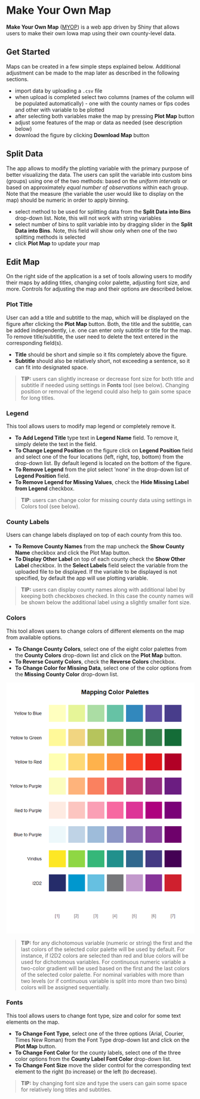 # Make Your Own Map
**Make Your Own Map** ([MYOP](https://i2d2.shinyapps.io/MYOM/)) is a web app driven by Shiny that allows users to make their own Iowa map using their own county-level data. 

## Get Started
Maps can be created in a few simple steps explained below. Additional adjustment can be made to the map later as described in the following sections.
- import data by uploading a `.csv` file
- when upload is completed select two columns (names of the column will be populated automatically) - one with the county names or fips codes and other with variable to be plotted
- after selecting both variables make the map by pressing **Plot Map** button
- adjust some features of the map or data as needed (see description below)
- download the figure by clicking **Download Map** button 

## Split Data
The app allows to modify the plotting variable with the primary purpose of better visualizing the data. The users can split the variable into custom bins (groups) using one of the two methods: based on the _uniform intervals_ or based on approximately _equal number of observations_ within each group. Note that the measure (the variable the user would like to display on the map) should be numeric in order to apply binning.
- select method to be used for splitting data from the **Split Data into Bins** drop-down list. Note, this will not work with string variables
- select number of bins to split variable into by dragging slider in the **Split Data into Bins**. Note, this field will show only when one of the two splitting methods is selected
- click **Plot Map** to update your map

## Edit Map
On the right side of the application is a set of tools allowing users to modify their maps by adding titles, changing color palette, adjusting font size, and more. Controls for adjusting the map and their options are described below. 

### Plot Title
User can add a title and subtitle to the map, which will be displayed on the figure after clicking the **Plot Map** button. Both, the title and the subtitle, can be added independently, i.e. one can enter only subtitle or title for the map. To remove title/subtitle, the user need to delete the text entered in the corresponding field(s).

- **Title** should be short and simple so it fits completely above the figure.
- **Subtitle** should also be relatively short, not exceeding a sentence, so it can fit into designated space.  

>  **TIP:** users can slightly increase or decrease font size for both title and subtitle if needed using settings in **Fonts** tool (see below). Changing position or removal of the legend could also help to gain some space for long titles.

### Legend
This tool allows users to modify map legend or completely remove it.

- **To Add Legend Title** type text in **Legend Name** field. To remove it, simply delete the text in the field.
- **To Change Legend Position** on the figure click on **Legend Position** field and select one of the four locations (left, right, top, bottom) from the drop-down list. By default legend is located on the bottom of the figure.
- **To Remove Legend** from the plot select 'none' in the drop-down list of **Legend Position** field.
- **To Remove Legend for Missing Values**, check the **Hide Missing Label from Legend** checkbox.  

> **TIP**: users can change color for missing county data using settings in Colors tool (see below).

### County Labels
Users can change labels displayed on top of each county from this too.

- **To Remove County Names** from the map uncheck the **Show County Name** checkbox and click the Plot Map button.
- **To Display Other Label** on top of each county check the **Show Other Label** checkbox. In the **Select Labels** field select the variable from the uploaded file to be displayed. If the variable to be displayed is not specified, by default the app will use plotting variable.

> **TIP:** users can display county names along with additional label by keeping both checkboxes checked. In this case the county names will be shown below the additional label using a slightly smaller font size.

### Colors
This tool allows users to change colors of different elements on the map from available options.

- **To Change County Colors**, select one of the eight color palettes from the **County Colors** drop-down list and click on the **Plot Map** button.
- **To Reverse County Colors**, check the **Reverse Colors** checkbox.
- **To Change Color for Missing Data**, select one of the color options from the **Missing County Color** drop-down list.

![alt text](figs/color_palette.png)

> **TIP:** for any dichotomous variable (numeric or string) the first and the last colors of the selected color palette will be used by default. For instance, if I2D2 colors are selected than red and blue colors will be used for dichotomous variables. For continuous numeric variable a two-color gradient will be used based on the first and the last colors of the selected color palette. For nominal variables with more than two levels (or if continuous variable is split into more than two bins) colors will be assigned sequentially. 

### Fonts
This tool allows users to change font type, size and color for some text elements on the map.

- **To Change Font Type**, select one of the three options (Arial, Courier, Times New Roman) from the Font Type drop-down list and click on the **Plot Map** button.
- **To Change Font Color** for the county labels, select one of the three color options from the **County Label Font Color** drop-down list.
- **To Change Font Size** move the slider control for the corresponding text element to the right (to increase) or the left (to decrease).

> **TIP:** by changing font size and type the users can gain some space for relatively long titles and subtitles.


